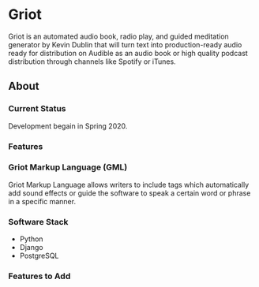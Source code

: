 # Griot

Griot is an automated audio book, radio play, and guided meditation generator by Kevin Dublin that will turn text into production-ready audio ready for distribution on Audible as an audio book or high quality podcast distribution through channels like Spotify or iTunes.

## About

### Current Status

Development begain in Spring 2020.

### Features

### Griot Markup Language (GML)

Griot Markup Language allows writers to include tags which automatically add sound effects or guide the software to speak a certain word or phrase in a specific manner.

### Software Stack

* Python
* Django
* PostgreSQL

### Features to Add
